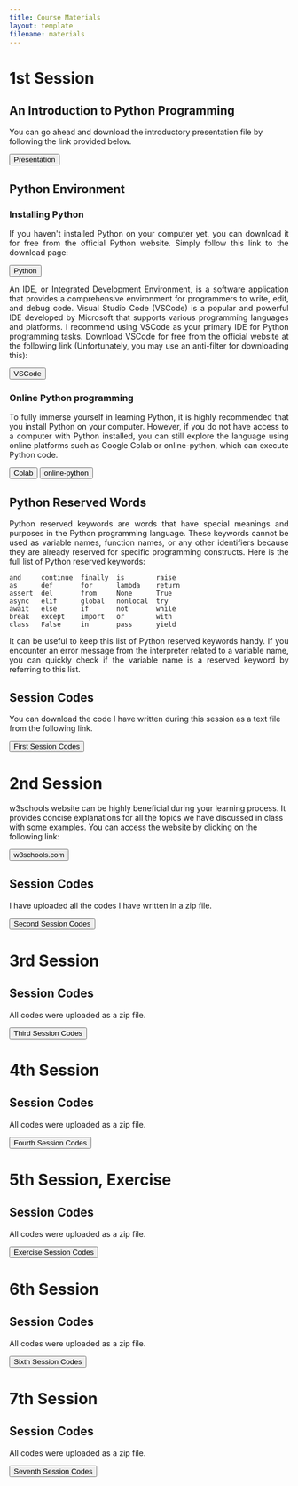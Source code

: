 ```yaml
---
title: Course Materials
layout: template
filename: materials
--- 
```


  
# 1st Session

## An Introduction to Python Programming

You can go ahead and download the introductory presentation file by following the link provided below.

<a href="https://drive.google.com/file/d/1_T3GfRbYpqVV8wFoTKopiM-fSGS-Ogk-/view?usp=sharing" target="_blank"><button>Presentation</button></a>


## Python Environment

### Installing Python

<p style='text-align: justify;'>
If you haven't installed Python on your computer yet, you can download it for free from the official Python website. Simply follow this link to the download page:
</p>

<a href="https://www.python.org/downloads/" target="_blank"><button>Python</button></a>

<p style='text-align: justify;'>
An IDE, or Integrated Development Environment, is a software application that provides a comprehensive environment for programmers to write, edit, and debug code. Visual Studio Code (VSCode) is a popular and powerful IDE developed by Microsoft that supports various programming languages and platforms. I recommend using VSCode as your primary IDE for Python programming tasks. Download VSCode for free from the official website at the following link (Unfortunately, you may use an anti-filter for downloading this):
</p>

<a href="https://code.visualstudio.com/download#" target="_blank"><button>VSCode</button></a>


### Online Python programming

<p style='text-align: justify;'>
To fully immerse yourself in learning Python, it is highly recommended that you install Python on your computer. However, if you do not have access to a computer with Python installed, you can still explore the language using online platforms such as Google Colab or online-python, which can execute Python code.
</p>

<a href="https://colab.research.google.com/notebooks/intro.ipynb" target="_blank"><button>Colab</button></a>    <a href="https://www.online-python.com/" target="_blank"><button>online-python</button></a>


## Python Reserved Words

<p style='text-align: justify;'>
Python reserved keywords are words that have special meanings and purposes in the Python programming language. These keywords cannot be used as variable names, function names, or any other identifiers because they are already reserved for specific programming constructs. Here is the full list of Python reserved keywords:
</p>

```
and     continue  finally  is        raise
as      def       for      lambda    return
assert  del       from     None      True
async   elif      global   nonlocal  try
await   else      if       not       while
break   except    import   or        with
class   False     in       pass      yield
```
<p style='text-align: justify;'>
It can be useful to keep this list of Python reserved keywords handy. If you encounter an error message from the interpreter related to a variable name, you can quickly check if the variable name is a reserved keyword by referring to this list.
</p>



## Session Codes

You can download the code I have written during this session as a text file from the following link.


<a href="https://drive.google.com/file/d/1_ip4KsTjXX27mTf9m8mV4rdW53HULLEo/view?usp=drive_link"><button>First Session Codes</button></a>


# 2nd Session

w3schools website can be highly beneficial during your learning process. It provides concise explanations for all the topics we have discussed in class with some examples. You can access the website by clicking on the following link:

<a href="https://www.w3schools.com/python/default.asp" target="_blank"><button>w3schools.com</button></a>


## Session Codes

I have uploaded all the codes I have written in a zip file.

<a href="https://drive.google.com/file/d/1_jaPCfyKpHwVW6TLfSlp9PTG6RNEHbOi/view?usp=drive_link"><button>Second Session Codes</button></a>



# 3rd Session

## Session Codes

All codes were uploaded as a zip file.

<a href="https://drive.google.com/file/d/1_juw98n3C2_adJ-Q4zZLBqhp8tBv5M6b/view?usp=drive_link" target="_blank"><button>Third Session Codes</button></a> 



# 4th Session

## Session Codes

All codes were uploaded as a zip file.

<a href="https://drive.google.com/file/d/1fC3JyMz6_UY98aXsz5JNYwa3kHUhc3tx/view?usp=drive_link" target="_blank"><button>Fourth Session Codes</button></a>


# 5th Session, Exercise

## Session Codes

All codes were uploaded as a zip file.

<a href="https://drive.google.com/file/d/1fEcVrzvMuVAiR0m9AIOMlcnWzXY_8KNJ/view?usp=drive_link" target="_blank"><button>Exercise Session Codes</button></a>


# 6th Session

## Session Codes

All codes were uploaded as a zip file.

<a href="https://drive.google.com/file/d/1fEq7cBEeE1WIoCTRI3RoX2CgGVg_yueY/view?usp=drive_link" target="_blank"><button>Sixth Session Codes</button></a> 


# 7th Session

## Session Codes

All codes were uploaded as a zip file.

<a href="https://drive.google.com/file/d/1fF_ibsPWsixySSFsJc4Ll25_jm3L4dIh/view?usp=drive_link"><button>Seventh Session Codes</button></a>

<!--

# 8th Session

An example of input and output for the exercise mentioned in the class.

   example input:
   ```
   15
   alice@example.com
   bob@example.com
   alice@sample.net
   dave@demo.com
   eve@example.com
   frank@sample.net
   grace@demo.com
   bob@example.com
   alice@demo.com
   eve@sample.net
   frank@demo.com
   dave@example.com
   alice@example.com
   nancy@sample.net
   grace@sample.net
   ```

   example output:
   ```
   The highest number of emails is received from Alice, 
   which was 4 times, and the most repeated domain is example.com 
   with 6 received emails.
   ```
 


## Session Codes

All codes were uploaded as a zip file.

<a href="https://drive.google.com/file/d/1_Y4QNurtxodsRfuh-gEbv8JP7uwIA26W/view?usp=drive_link" target="_blank"><button>Eighth Session Codes</button></a>



# 9th Sessions

You can download the **word** dataset using the following link: 

<a href="https://drive.google.com/file/d/1_YvtQqg8oi-SC2kOtli__cZH6yAw6ZHd/view?usp=drive_link" target="_blank"><button>word.csv</button></a>


## Session Codes

All codes were uploaded as a zip file.

<a href="https://drive.google.com/file/d/1_ZLMp1aMaBjKaI_S7jOJER1jwphfdW4T/view?usp=drive_link" target="_blank"><button>Ninth Sessions Codes</button></a>

# 10, 11, and 12th Session

Some libraries are needed for the project we are covering during this session. Please install them on your Python using pip:

**pandas, numpy, matplotlib, seaborn, chembl_webresource_client, rdkit**

The following tables and codes will be generated during the session. They are available here in case you missed a part of the class:

<a href="https://drive.google.com/file/d/1_ZVO_Rjn0RnNe_uK8-8e8qBuHOZFQzpg/view?usp=drive_link" target="_blank"><button>Bioactivity Data</button></a>

-->
